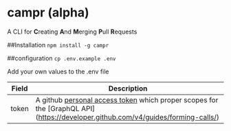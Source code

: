 # campr (alpha)

A CLI for **C**reating **A**nd **M**erging **P**ull **R**equests

##Installation
`npm install -g campr`

##configuration
`cp .env.example .env`

Add your own values to the .env file


| Field | Description                                                                                                                                                                                                                 |
| ----- | --------------------------------------------------------------------------------------------------------------------------------------------------------------------------------------------------------------------------- |
| token | A github [personal access token](https://help.github.com/articles/creating-a-personal-access-token-for-the-command-line/) which proper scopes for the [GraphQL API] (https://developer.github.com/v4/guides/forming-calls/) |